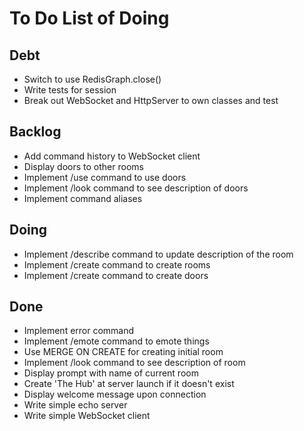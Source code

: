 # To Do List of Doing

## Debt

- Switch to use RedisGraph.close()
- Write tests for session
- Break out WebSocket and HttpServer to own classes and test

## Backlog

- Add command history to WebSocket client
- Display doors to other rooms
- Implement /use command to use doors
- Implement /look command to see description of doors
- Implement command aliases

## Doing

- Implement /describe command to update description of the room
- Implement /create command to create rooms
- Implement /create command to create doors

## Done

- Implement error command
- Implement /emote command to emote things
- Use MERGE ON CREATE for creating initial room
- Implement /look command to see description of room
- Display prompt with name of current room
- Create 'The Hub' at server launch if it doesn't exist
- Display welcome message upon connection
- Write simple echo server
- Write simple WebSocket client
